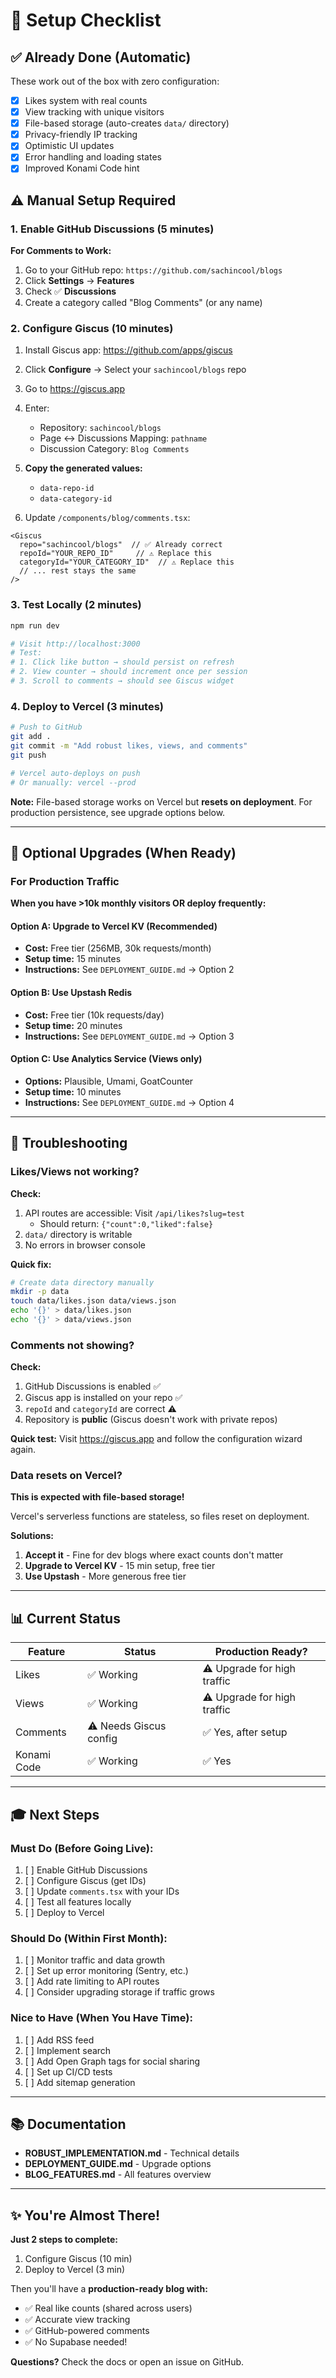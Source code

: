# 🚀 Setup Checklist

## ✅ Already Done (Automatic)

These work out of the box with zero configuration:

- [x] Likes system with real counts
- [x] View tracking with unique visitors
- [x] File-based storage (auto-creates `data/` directory)
- [x] Privacy-friendly IP tracking
- [x] Optimistic UI updates
- [x] Error handling and loading states
- [x] Improved Konami Code hint

## ⚠️ Manual Setup Required

### 1. Enable GitHub Discussions (5 minutes)

**For Comments to Work:**

1. Go to your GitHub repo: `https://github.com/sachincool/blogs`
2. Click **Settings** → **Features**
3. Check ✅ **Discussions**
4. Create a category called "Blog Comments" (or any name)

### 2. Configure Giscus (10 minutes)

1. Install Giscus app: https://github.com/apps/giscus
2. Click **Configure** → Select your `sachincool/blogs` repo
3. Go to https://giscus.app
4. Enter:
   - Repository: `sachincool/blogs`
   - Page ↔️ Discussions Mapping: `pathname`
   - Discussion Category: `Blog Comments`
5. **Copy the generated values:**
   - `data-repo-id`
   - `data-category-id`

6. Update `/components/blog/comments.tsx`:
```tsx
<Giscus
  repo="sachincool/blogs"  // ✅ Already correct
  repoId="YOUR_REPO_ID"     // ⚠️ Replace this
  categoryId="YOUR_CATEGORY_ID"  // ⚠️ Replace this
  // ... rest stays the same
/>
```

### 3. Test Locally (2 minutes)

```bash
npm run dev

# Visit http://localhost:3000
# Test:
# 1. Click like button → should persist on refresh
# 2. View counter → should increment once per session
# 3. Scroll to comments → should see Giscus widget
```

### 4. Deploy to Vercel (3 minutes)

```bash
# Push to GitHub
git add .
git commit -m "Add robust likes, views, and comments"
git push

# Vercel auto-deploys on push
# Or manually: vercel --prod
```

**Note:** File-based storage works on Vercel but **resets on deployment**. For production persistence, see upgrade options below.

---

## 🎯 Optional Upgrades (When Ready)

### For Production Traffic

**When you have >10k monthly visitors OR deploy frequently:**

#### Option A: Upgrade to Vercel KV (Recommended)
- **Cost:** Free tier (256MB, 30k requests/month)
- **Setup time:** 15 minutes
- **Instructions:** See `DEPLOYMENT_GUIDE.md` → Option 2

#### Option B: Use Upstash Redis
- **Cost:** Free tier (10k requests/day)
- **Setup time:** 20 minutes
- **Instructions:** See `DEPLOYMENT_GUIDE.md` → Option 3

#### Option C: Use Analytics Service (Views only)
- **Options:** Plausible, Umami, GoatCounter
- **Setup time:** 10 minutes
- **Instructions:** See `DEPLOYMENT_GUIDE.md` → Option 4

---

## 🐛 Troubleshooting

### Likes/Views not working?

**Check:**
1. API routes are accessible: Visit `/api/likes?slug=test`
   - Should return: `{"count":0,"liked":false}`
2. `data/` directory is writable
3. No errors in browser console

**Quick fix:**
```bash
# Create data directory manually
mkdir -p data
touch data/likes.json data/views.json
echo '{}' > data/likes.json
echo '{}' > data/views.json
```

### Comments not showing?

**Check:**
1. GitHub Discussions is enabled ✅
2. Giscus app is installed on your repo ✅
3. `repoId` and `categoryId` are correct ⚠️
4. Repository is **public** (Giscus doesn't work with private repos)

**Quick test:**
Visit https://giscus.app and follow the configuration wizard again.

### Data resets on Vercel?

**This is expected with file-based storage!**

Vercel's serverless functions are stateless, so files reset on deployment.

**Solutions:**
1. **Accept it** - Fine for dev blogs where exact counts don't matter
2. **Upgrade to Vercel KV** - 15 min setup, free tier
3. **Use Upstash** - More generous free tier

---

## 📊 Current Status

| Feature | Status | Production Ready? |
|---------|--------|-------------------|
| Likes | ✅ Working | ⚠️ Upgrade for high traffic |
| Views | ✅ Working | ⚠️ Upgrade for high traffic |
| Comments | ⚠️ Needs Giscus config | ✅ Yes, after setup |
| Konami Code | ✅ Working | ✅ Yes |

---

## 🎓 Next Steps

### Must Do (Before Going Live):
1. [ ] Enable GitHub Discussions
2. [ ] Configure Giscus (get IDs)
3. [ ] Update `comments.tsx` with your IDs
4. [ ] Test all features locally
5. [ ] Deploy to Vercel

### Should Do (Within First Month):
1. [ ] Monitor traffic and data growth
2. [ ] Set up error monitoring (Sentry, etc.)
3. [ ] Add rate limiting to API routes
4. [ ] Consider upgrading storage if traffic grows

### Nice to Have (When You Have Time):
1. [ ] Add RSS feed
2. [ ] Implement search
3. [ ] Add Open Graph tags for social sharing
4. [ ] Set up CI/CD tests
5. [ ] Add sitemap generation

---

## 📚 Documentation

- **ROBUST_IMPLEMENTATION.md** - Technical details
- **DEPLOYMENT_GUIDE.md** - Upgrade options
- **BLOG_FEATURES.md** - All features overview

---

## ✨ You're Almost There!

**Just 2 steps to complete:**
1. Configure Giscus (10 min)
2. Deploy to Vercel (3 min)

Then you'll have a **production-ready blog with:**
- ✅ Real like counts (shared across users)
- ✅ Accurate view tracking
- ✅ GitHub-powered comments
- ✅ No Supabase needed!

**Questions?** Check the docs or open an issue on GitHub.

